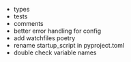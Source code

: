 * types
* tests
* comments
* better error handling for config
* add watchfiles poetry
* rename startup_script in pyproject.toml
* double check variable names